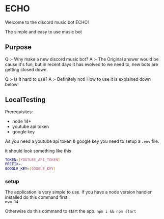 # ECHO

Welcome to the discord music bot ECHO!

The simple and easy to use music bot

## Purpose
Q :- Why make a new discord music bot?
A :- The Original answer would be cause it's fun, but in recent days it has evolved to we need to, new bots are getting closed down.

Q :- Is it hard to use?
A :- Definitely not! How to use it is explained down below! 

## LocalTesting

Prerequisites: 
* node 14+
* youtube api token
* google key

As you need a youtube api token & google key you need to setup a `.env` file.

it should look something like this
```bash
TOKEN=[YOUTUBE_API_TOKEN]
PREFIX=.
GOOGLE_KEY=[GOOGLE_KEY]
```

### setup

The application is very simple to use.
If you have a node version handler installed do this command first. \
`nvm 14`

Otherwise do this command to start the app.
`npm i && npm start` 